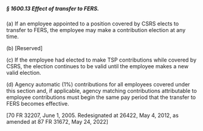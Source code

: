 ##### § 1600.13 Effect of transfer to FERS. #####

(a) If an employee appointed to a position covered by CSRS elects to transfer to FERS, the employee may make a contribution election at any time.

(b) [Reserved]

(c) If the employee had elected to make TSP contributions while covered by CSRS, the election continues to be valid until the employee makes a new valid election.

(d) Agency automatic (1%) contributions for all employees covered under this section and, if applicable, agency matching contributions attributable to employee contributions must begin the same pay period that the transfer to FERS becomes effective.

[70 FR 32207, June 1, 2005. Redesignated at 26422, May 4, 2012, as amended at 87 FR 31672, May 24, 2022]